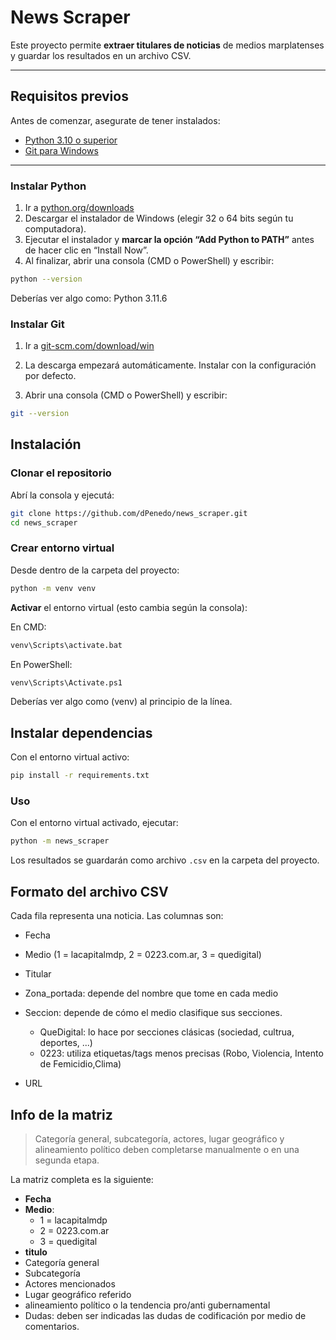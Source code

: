 # News Scraper

Este proyecto permite **extraer titulares de noticias** de medios marplatenses y guardar los resultados en un archivo CSV.

---

## Requisitos previos

Antes de comenzar, asegurate de tener instalados:

- [Python 3.10 o superior](https://www.python.org/downloads/windows/)
- [Git para Windows](https://git-scm.com/download/win)

---

### Instalar Python

1. Ir a [python.org/downloads](https://www.python.org/downloads/)
2. Descargar el instalador de Windows (elegir 32 o 64 bits según tu computadora).
3. Ejecutar el instalador y **marcar la opción “Add Python to PATH”** antes de hacer clic en “Install Now”.
4. Al finalizar, abrir una consola (CMD o PowerShell) y escribir:

```sh
python --version
```

Deberías ver algo como: Python 3.11.6

### Instalar Git

1. Ir a [git-scm.com/download/win](git-scm.com/download/win)

2. La descarga empezará automáticamente. Instalar con la configuración por defecto.

3. Abrir una consola (CMD o PowerShell) y escribir:

```sh
git --version
```

## Instalación

### Clonar el repositorio

Abrí la consola y ejecutá:

```sh
git clone https://github.com/dPenedo/news_scraper.git
cd news_scraper
```

### Crear entorno virtual

Desde dentro de la carpeta del proyecto:

```sh
python -m venv venv
```

**Activar** el entorno virtual (esto cambia según la consola):

En CMD:

```sh
venv\Scripts\activate.bat
```

En PowerShell:

```sh
venv\Scripts\Activate.ps1
```

Deberías ver algo como (venv) al principio de la línea.

## Instalar dependencias

Con el entorno virtual activo:

```sh
pip install -r requirements.txt
```

### Uso

Con el entorno virtual activado, ejecutar:

```sh
python -m news_scraper
```

Los resultados se guardarán como archivo `.csv` en la carpeta del proyecto.

## Formato del archivo CSV

Cada fila representa una noticia. Las columnas son:

- Fecha

- Medio (1 = lacapitalmdp, 2 = 0223.com.ar, 3 = quedigital)

- Titular

- Zona_portada: depende del nombre que tome en cada medio

- Seccion: depende de cómo el medio clasifique sus secciones.
  - QueDigital: lo hace por secciones clásicas (sociedad, cultrua, deportes, ...)
  - 0223: utiliza etiquetas/tags menos precisas (Robo, Violencia, Intento de Femicidio,Clima)

- URL

## Info de la matriz

> Categoría general, subcategoría, actores, lugar geográfico y alineamiento político deben completarse manualmente o en una segunda etapa.

La matriz completa es la siguiente:

- **Fecha**
- **Medio**:
  - 1 = lacapitalmdp
  - 2 = 0223.com.ar
  - 3 = quedigital
- **titulo**
- Categoría general
- Subcategoría
- Actores mencionados
- Lugar geográfico referido
- alineamiento político o la tendencia pro/anti gubernamental
- Dudas: deben ser indicadas las dudas de codificación por medio de comentarios.
